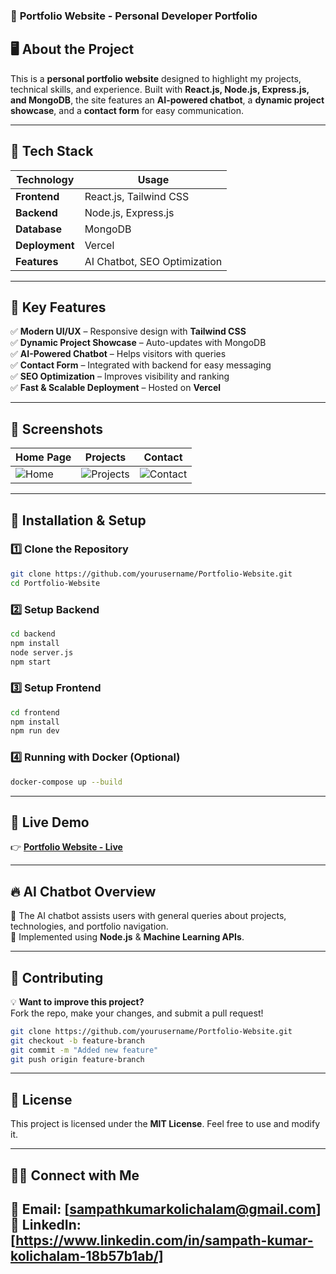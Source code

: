 ### 📌 **Portfolio Website - Personal Developer Portfolio**

## 🖥️ **About the Project**
This is a **personal portfolio website** designed to highlight my projects, technical skills, and experience. Built with **React.js, Node.js, Express.js, and MongoDB**, the site features an **AI-powered chatbot**, a **dynamic project showcase**, and a **contact form** for easy communication.

---

## 🚀 **Tech Stack**
| Technology | Usage |
|------------|--------------------------------|
| **Frontend** | React.js, Tailwind CSS |
| **Backend** | Node.js, Express.js |
| **Database** | MongoDB |
| **Deployment** | Vercel |
| **Features** | AI Chatbot, SEO Optimization |

---

## 🎯 **Key Features**
✅ **Modern UI/UX** – Responsive design with **Tailwind CSS**  
✅ **Dynamic Project Showcase** – Auto-updates with MongoDB  
✅ **AI-Powered Chatbot** – Helps visitors with queries  
✅ **Contact Form** – Integrated with backend for easy messaging  
✅ **SEO Optimization** – Improves visibility and ranking  
✅ **Fast & Scalable Deployment** – Hosted on **Vercel**  

---

## 📸 **Screenshots**

| Home Page | Projects | Contact |
|------------|------------|------------|
| ![Home](https://via.placeholder.com/300) | ![Projects](https://via.placeholder.com/300) | ![Contact](https://via.placeholder.com/300) |

---

## 🔧 **Installation & Setup**
### **1️⃣ Clone the Repository**
```sh
git clone https://github.com/yourusername/Portfolio-Website.git
cd Portfolio-Website
```

### **2️⃣ Setup Backend**
```sh
cd backend
npm install
node server.js
npm start
```

### **3️⃣ Setup Frontend**
```sh
cd frontend
npm install
npm run dev
```

### **4️⃣ Running with Docker (Optional)**
```sh
docker-compose up --build
```

---

## 🚀 **Live Demo**
👉 **[Portfolio Website - Live](https://your-portfolio.vercel.app/)**  

---

## 🔥 **AI Chatbot Overview**
🔹 The AI chatbot assists users with general queries about projects, technologies, and portfolio navigation.  
🔹 Implemented using **Node.js** & **Machine Learning APIs**.  

---

## 🤝 **Contributing**
💡 **Want to improve this project?**  
Fork the repo, make your changes, and submit a pull request!  

```sh
git clone https://github.com/yourusername/Portfolio-Website.git
git checkout -b feature-branch
git commit -m "Added new feature"
git push origin feature-branch
```

---

## 📜 **License**
This project is licensed under the **MIT License**. Feel free to use and modify it.  

---

## 👨‍💻 **Connect with Me**
📧 Email: [sampathkumarkolichalam@gmail.com]
🔗 LinkedIn: [https://www.linkedin.com/in/sampath-kumar-kolichalam-18b57b1ab/]
---
